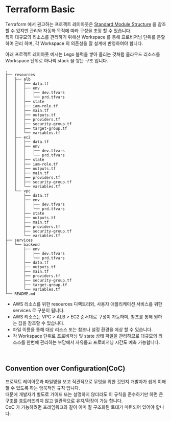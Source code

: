 # Terraform Basic
Terraform 에서 권고하는 프로젝트 레이아웃은 [Standard Module Structure](https://www.terraform.io/language/modules/develop/structure) 을 참조 할 수 있지만 관리와 자동화 목적에 따라 구성을 조정 할 수 있습니다.    
특히 대규모의 리소스를 관리하기 위해선 Workspace 를 통해 프로비저닝 단위를 분할하여 관리 하며, 각 Workspace 의 의존성을 잘 설계에 반영하여야 합니다.  

아래 프로젝트 레이아웃 예시는 Lego 블럭을 쌓아 올리는 것처럼 클라우드 리소스를 Workspace 단위로 하나씩 stack 을 쌓는 구조 입니다.  
```
.
├── resources
│   ├── alb
│   │   ├── data.tf
│   │   ├── env
│   │   │   ├── dev.tfvars
│   │   │   └── prd.tfvars
│   │   ├── state
│   │   ├── iam-role.tf
│   │   ├── main.tf
│   │   ├── outputs.tf
│   │   ├── providers.tf
│   │   ├── security-group.tf
│   │   ├── target-group.tf
│   │   └── variables.tf
│   ├── ec2
│   │   ├── data.tf
│   │   ├── env
│   │   │   ├── dev.tfvars
│   │   │   └── prd.tfvars
│   │   ├── state
│   │   ├── iam-role.tf
│   │   ├── outputs.tf
│   │   ├── main.tf
│   │   ├── providers.tf
│   │   ├── security-group.tf
│   │   └── variables.tf
│   └── vpc
│       ├── data.tf
│       ├── env
│       │   ├── dev.tfvars
│       │   └── prd.tfvars
│       ├── state
│       ├── outputs.tf
│       ├── main.tf
│       ├── providers.tf
│       ├── security-group.tf
│       └── variables.tf
├── services
│   └── backend
│       ├── env
│       │   ├── dev.tfvars
│       │   └── prd.tfvars
│       ├── data.tf
│       ├── outputs.tf
│       ├── main.tf
│       ├── providers.tf
│       ├── security-group.tf
│       ├── target-group.tf
│       └── variables.tf
└── README.md
```

- AWS 리소스를 위한 resources 디렉토리와, 사용자 애플리케이션 서비스를 위한 services 로 구분이 됩니다. 
- AWS 리소스는 VPC > ALB > EC2 순서대로 구성이 가능하며, 참조를 통해 원하는 값을 참조할 수 있습니다.    
- 파일 이름을 통해 대상 리소스 또는 참조나 설정 환경을 예상 할 수 있습니다.  
- 각 Workspace 단위로 프로비저닝 및 state 상태 파일을 관리하므로 대규모의 리소스를 한번에 관리하는 부담에서 자유롭고 프로비저닝 시간도 예측 가능합니다.  

<br>

## Convention over Configuration(CoC)
프로젝트 레이아웃과 파일명을 보고 직관적으로 무엇을 위한 것인지 개발자가 쉽게 이해할 수 있도록 하는 암묵적인 규칙 입니다.  
때문에 개발자가 별도로 가이드 또는 설명하지 않더라도 이 규칙을 준수하기만 하면 큰 구조를 흐트러뜨리지 않고 일관적으로 유지/확장이 가능 합니다.  
CoC 가 가능하려면 프레임워크와 같이 이미 잘 구조화된 토대가 마련되어 있어야 합니다.  



